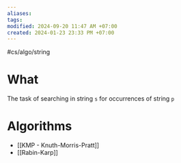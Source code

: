 ```yaml
---
aliases: 
tags: 
modified: 2024-09-20 11:47 AM +07:00
created: 2024-01-23 23:33 PM +07:00
---
```

#cs/algo/string

# What
The task of searching in string `s` for occurrences of string `p`

# Algorithms
- [[KMP - Knuth-Morris-Pratt]]
- [[Rabin-Karp]]

